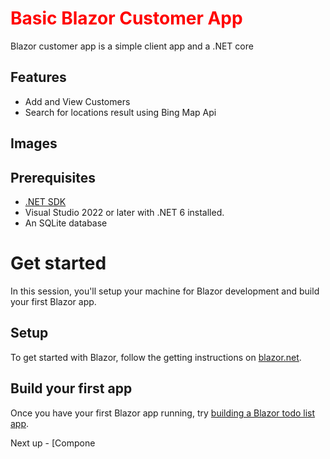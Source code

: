 <h1 style="color:red;">Basic Blazor Customer App</h1>

Blazor customer app is a simple client app and a .NET core 

## Features
-  Add and View Customers
-  Search for locations result using Bing Map Api

## Images





## Prerequisites

- [.NET SDK](https://dotnet.microsoft.com/download)
- Visual Studio 2022 or later with .NET 6 installed.
- An SQLite database

# Get started

In this session, you'll setup your machine for Blazor development and build your first Blazor app.

## Setup

To get started with Blazor, follow the getting instructions on [blazor.net](https://dotnet.microsoft.com/en-us/learn/aspnet/blazor-tutorial/intro).

## Build your first app

Once you have your first Blazor app running, try [building a Blazor todo list app](https://aka.ms/blazor/todo).

Next up - [Compone
